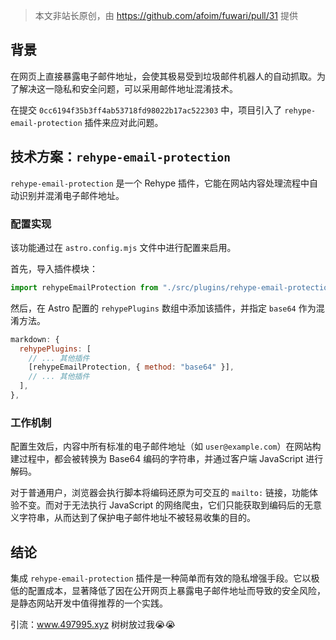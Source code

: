 
> 本文非站长原创，由 https://github.com/afoim/fuwari/pull/31 提供

## 背景

在网页上直接暴露电子邮件地址，会使其极易受到垃圾邮件机器人的自动抓取。为了解决这一隐私和安全问题，可以采用邮件地址混淆技术。

在提交 `0cc6194f35b3ff4ab53718fd98022b17ac522303` 中，项目引入了 `rehype-email-protection` 插件来应对此问题。

## 技术方案：`rehype-email-protection`

`rehype-email-protection` 是一个 Rehype 插件，它能在网站内容处理流程中自动识别并混淆电子邮件地址。

### 配置实现

该功能通过在 `astro.config.mjs` 文件中进行配置来启用。

首先，导入插件模块：

```javascript
import rehypeEmailProtection from "./src/plugins/rehype-email-protection.mjs";
```

然后，在 Astro 配置的 `rehypePlugins` 数组中添加该插件，并指定 `base64` 作为混淆方法。

```javascript
markdown: {
  rehypePlugins: [
    // ... 其他插件
    [rehypeEmailProtection, { method: "base64" }],
    // ... 其他插件
  ],
},
```

### 工作机制

配置生效后，内容中所有标准的电子邮件地址（如 `user@example.com`）在网站构建过程中，都会被转换为 Base64 编码的字符串，并通过客户端 JavaScript 进行解码。

对于普通用户，浏览器会执行脚本将编码还原为可交互的 `mailto:` 链接，功能体验不变。而对于无法执行 JavaScript 的网络爬虫，它们只能获取到编码后的无意义字符串，从而达到了保护电子邮件地址不被轻易收集的目的。

## 结论

集成 `rehype-email-protection` 插件是一种简单而有效的隐私增强手段。它以极低的配置成本，显著降低了因在公开网页上暴露电子邮件地址而导致的安全风险，是静态网站开发中值得推荐的一个实践。


引流：www.497995.xyz 树树放过我😭😭

